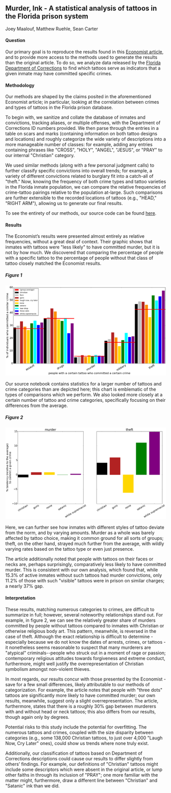 ## Murder, Ink -  A statistical analysis of tattoos in the Florida prison system

Joey Maalouf, Matthew Ruehle, Sean Carter

#### Question

Our primary goal is to reproduce the results found in this [Economist article](http://www.economist.com/news/christmas-specials/21712032-what-can-be-learned-prisoners-tattoos-statistical-analysis-art), and to provide more access to the methods used to generate the results than the original article. To do so, we analyze data released by the [Florida Department of Corrections](http://www.dc.state.fl.us/pub/obis_request.html) to find which tattoos serve as indicators that a given inmate may have committed specific crimes.


#### Methodology

Our methods are shaped by the claims posited in the aforementioned Economist article; in particular, looking at the correlation between crimes and types of tattoos in the Florida prison database.

To begin with, we sanitize and collate the database of inmates and convictions, tracking aliases, or multiple offenses, with the Department of Corrections ID numbers provided. We then parse through the entries in a table on scars and marks (containing information on both tattoo designs and locations) and roughly categorize the wide variety of descriptions into a more manageable number of classes: for example, adding any entries containing phrases like "CROSS", "HOLY", "ANGEL", "JESUS", or "PRAY" to our internal "Christian" category.

We used similar methods (along with a few personal judgment calls) to further classify specific convictions into overall trends; for example, a variety of different convictions related to burglary fit into a catch-all of "theft." Now, knowing the frequency of both crime types and tattoo varieties in the Florida inmate population, we can compare the relative frequencies of crime-tattoo pairings relative to the population at-large. Such comparisons are further extensible to the recorded locations of tattoos (e.g., "HEAD," "RIGHT ARM"), allowing us to generate our final results.

To see the entirety of our methods, our source code can be found [here](https://github.com/matthewruehle/DataScienceFLPrisons/blob/master/code/report1.ipynb).

#### Results
The Economist’s results were presented almost entirely as relative frequencies, without a great deal of context. Their graphic shows that inmates with tattoos were "less likely" to have committed murder, but it is not by how much. We discovered that comparing the percentage of people with a specific tattoo to the percentage of people without that class of tattoo closely matched the Economist results.

##### Figure 1

![all results](pics/results_all.png)

Our source notebook contains statistics for a larger number of tattoos and crime categories than are depicted here; this chart is emblematic of the types of comparisons which we perform. We also looked more closely at a certain number of tattoo and crime categories, specifically focusing on their differences from the average.

##### Figure 2

![pruned results](pics/results_pruned.png)

Here, we can further see how inmates with different styles of tattoo deviate from the norm, and by varying amounts. Murder as a whole was barely affected by tattoo choice, making it common ground for all sorts of groups; theft, on the other hand, strayed much further from the average, with  wildly varying rates based on the tattoo type or even just presence.

The article additionally noted that people with tattoos on their faces or necks are, perhaps surprisingly, comparatively less likely to have committed murder. This is consistent with our own analysis, which found that, while 15.3% of active inmates without such tattoos had murder convictions, only 11.2% of those with such "visible" tattoos were in prison on similar charges; a nearly 37% gap.

#### Interpretation

These results, matching numerous categories to crimes, are difficult to summarize in full; however, several noteworthy relationships stand out. For example, in figure 2, we can see the relatively greater share of murders committed by people without tattoos compared to inmates with Christian or otherwise religious body art. This pattern, meanwhile, is reversed in the case of theft. Although the exact relationship is difficult to determine - especially because we do not know the dates of arrests, crimes, or tattoos - it nonetheless seems reasonable to suspect that many murderers are "atypical" criminals--people who struck out in a moment of rage or passion; contemporary religious attitudes towards forgiveness and extreme conduct, furthermore, might well justify the overrepresentation of Christian symbolism amongst non-violent thieves.

In most regards, our results concur with those presented by the Economist - save for a few small differences, likely attributable to our methods of categorization. For example, the article notes that people with "three dots" tattoos are significantly more likely to have committed murder; our own results, meanwhile, suggest only a slight overrepresentation. The article, furthermore, states that there is a roughly 30% gap between murderers with and without head or neck tattoos; this also differs from our results, though again only by degrees.

Potential risks to this study include the potential for overfitting. The numerous tattoos and crimes, coupled with the size disparity between categories (e.g., some 138,000 Christian tattoos, to just over 4,000 "Laugh Now, Cry Later" ones), could show us trends where none truly exist.

Additionally, our classification of tattoos based on Department of Corrections descriptions could cause our results to differ slightly from others’ findings. For example, our definitions of "Christian" tattoos might include some descriptors which were absent in the original article, or lump other faiths in through its inclusion of "PRAY"; one more familiar with the matter might, furthermore, draw a different line between "Christian" and "Satanic" ink than we did.
